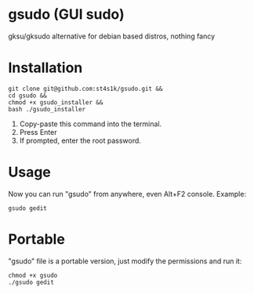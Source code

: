 # gsudo (GUI sudo)
gksu/gksudo alternative for debian based distros, nothing fancy
# Installation
```
git clone git@github.com:st4s1k/gsudo.git &&
cd gsudo &&
chmod +x gsudo_installer &&
bash ./gsudo_installer
```
1. Copy-paste this command into the terminal.
2. Press Enter
3. If prompted, enter the root password.
# Usage
Now you can run "gsudo" from anywhere, even Alt+F2 console. Example:
```
gsudo gedit
```
# Portable
"gsudo" file is a portable version, just modify the permissions and run it:
```
chmod +x gsudo
./gsudo gedit
```

